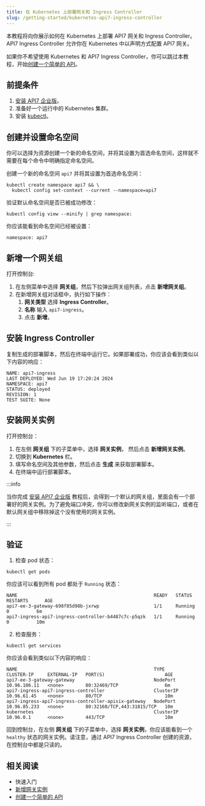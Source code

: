 ```yaml
---
title: 在 Kubernetes 上部署网关和 Ingress Controller
slug: /getting-started/kubernetes-api7-ingress-controller
---
```


本教程将向你展示如何在 Kubernetes 上部署 API7 网关和 Ingress Controller。API7 Ingress Controller 允许你在 Kubernetes 中以声明方式配置 API7 网关。

如果你不希望使用 Kubernetes 和 API7 Ingress Controller，你可以跳过本教程，开始[创建一个简单的 API](./launch-your-first-api.md)。

## 前提条件

1. [安装 API7 企业版](./install-api7-ee.md)。
2. 准备好一个运行中的 Kubernetes 集群。
3. 安装 [kubectl](https://kubernetes.io/docs/tasks/tools/#kubectl)。

## 创建并设置命名空间

你可以选择为资源创建一个新的命名空间，并将其设置为首选命名空间，这样就不需要在每个命令中明确指定命名空间。

创建一个新的命名空间 `api7` 并将其设置为首选命名空间：

```shell
kubectl create namespace api7 && \
  kubectl config set-context --current --namespace=api7
```

验证默认命名空间是否已被成功修改：

```shell
kubectl config view --minify | grep namespace:
```
你应该能看到命名空间已经被设置：

```text
namespace: api7
```

## 新增一个网关组

打开控制台:

1. 在左侧菜单中选择 **网关组**，然后下拉弹出网关组列表，点击 **新增网关组**。
2. 在新增网关组对话框中，执行如下操作：
    1. **网关类型** 选择 **Ingress Controller**。
    2. **名称** 输入 `api7-ingress`。
    3. 点击 **新增**。

## 安装 Ingress Controller

复制生成的部署脚本，然后在终端中运行它。如果部署成功，你应该会看到类似以下内容的响应：

```text
NAME: api7-ingress
LAST DEPLOYED: Wed Jun 19 17:20:24 2024
NAMESPACE: api7
STATUS: deployed
REVISION: 1
TEST SUITE: None
```

## 安装网关实例

打开控制台：

1. 在左侧 **网关组** 下的子菜单中，选择 **网关实例**， 然后点击 **新增网关实例**。
2. 切换到 **Kubernetes** 栏。
3. 填写命名空间及其他参数，然后点击 **生成** 来获取部署脚本。
3. 在终端中运行部署脚本。

:::info

当你完成 [安装 API7 企业版](./install-api7-ee.md) 教程后，会得到一个默认的网关组，里面会有一个部署好的网关实例。为了避免端口冲突，你可以修改新网关实例的监听端口，或者在默认网关组中移除掉这个没有使用的网关实例。

:::

## 验证

1. 检查 pod 状态：

```shell
kubectl get pods
```

你应该可以看到所有 pod 都处于 `Running` 状态：

```text
NAME                                                  READY   STATUS    RESTARTS      AGE
api7-ee-3-gateway-698f85d98b-jxrwp                    1/1     Running      0          6m
api7-ingress-api7-ingress-controller-b4487c7c-p5qzk   1/1     Running      0          10m
```

2. 检查服务：

```shell
kubectl get services
```

你应该会看到类似以下内容的响应：

```text
NAME                                                  TYPE        CLUSTER-IP     EXTERNAL-IP   PORT(S)                      AGE
api7-ee-3-gateway-gateway                             NodePort    10.96.106.11   <none>        80:32469/TCP                 6m
api7-ingress-api7-ingress-controller                  ClusterIP   10.96.61.45    <none>        80/TCP                       10m
api7-ingress-api7-ingress-controller-apisix-gateway   NodePort    10.96.85.233   <none>        80:32160/TCP,443:31815/TCP   10m
kubernetes                                            ClusterIP   10.96.0.1      <none>        443/TCP                      10m
```

回到控制台，在左侧 **网关组** 下的子菜单中，选择 **网关实例**，你应该能看到一个 `healthy` 状态的网关实例。请注意，通过 API7 Ingress Controller 创建的资源，在控制台中都是只读的。

## 相关阅读

- 快速入门
 - [新增网关实例](./add-gateway-instance.md)
 - [创建一个简单的 API](./launch-your-first-api.md)